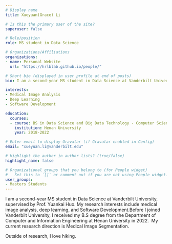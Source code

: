 ```yaml
---
# Display name
title: Xueyuan(Grace) Li

# Is this the primary user of the site?
superuser: false

# Role/position
role: MS student in Data Science 

# Organizations/Affiliations
organizations:
- name: Personal Website
  url: "https://hrlblab.github.io/people/"

# Short bio (displayed in user profile at end of posts)
bio: I am a second-year MS student in Data Science at Vanderbilt University, starting from September 2022. 

interests:
- Medical Image Analysis
- Deep Learning
- Software Development

education:
  courses:
  - course: BS in Data Science and Big Data Technology - Computer Science
    institution: Henan University 
    year: 2018-2022

# Enter email to display Gravatar (if Gravatar enabled in Config)
email: "xueyuan.li@vanderbilt.edu"

# Highlight the author in author lists? (true/false)
highlight_name: false

# Organizational groups that you belong to (for People widget)
#   Set this to `[]` or comment out if you are not using People widget.
user_groups:
- Masters Students
---
```


I am a second-year MS student in Data Science at Vanderbilt University, supervised by Prof. Yuankai Huo. My research interests include medical image analysis, deep learning, and Software Development.
​
Before I joined Vanderbilt University, I received my B.S degree from the Department of Computer and Information Engineering at Henan University in 2022. 
​
My current research direction is Medical Image Segmentation.
 
Outside of research, I love hiking.
